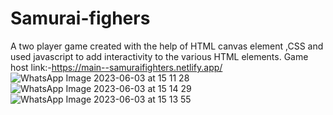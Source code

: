 ﻿# Samurai-fighers
A two player game created with the help of HTML canvas 
element ,CSS and used javascript to add interactivity to the various HTML 
elements.
Game host link:-https://main--samuraifighters.netlify.app/
![WhatsApp Image 2023-06-03 at 15 11 28](https://github.com/Divyansu-sharma/Samurai-fighters/assets/107982138/fb32e5dd-54b5-4354-865f-99d102d281d1)
![WhatsApp Image 2023-06-03 at 15 14 29](https://github.com/Divyansu-sharma/Samurai-fighters/assets/107982138/052715a1-7312-46f4-bd00-4de9a5d9d3da)
![WhatsApp Image 2023-06-03 at 15 13 55](https://github.com/Divyansu-sharma/Samurai-fighters/assets/107982138/d6bdec71-4b9f-4623-8ac6-dd3c1724529a)
